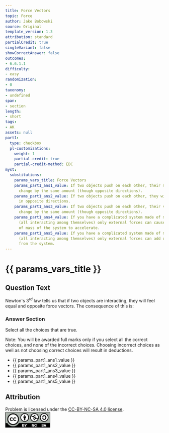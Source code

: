 ```yaml
---
title: Force Vectors
topic: Force
author: Jake Bobowski
source: Original
template_version: 1.3
attribution: standard
partialCredit: true
singleVariant: false
showCorrectAnswer: false
outcomes:
- 6.6.1.1
difficulty:
- easy
randomization:
- 0
taxonomy:
- undefined
span:
- section
length:
- short
tags:
- AK
assets: null
part1:
  type: checkbox
  pl-customizations:
    weight: 1
    partial-credit: true
    partial-credit-method: EDC
myst:
  substitutions:
    params_vars_title: Force Vectors
    params_part1_ans1_value: If two objects push on each other, their momenta will
      change by the same amount (though opposite directions).
    params_part1_ans2_value: If two objects push on each other, they will accelerate
      in opposite directions.
    params_part1_ans3_value: If two objects push on each other, their velocities will
      change by the same amount (though opposite directions).
    params_part1_ans4_value: If you have a complicated system made of many objects
      (all interacting among themselves) only external forces can cause the center
      of mass of the system to accelerate.
    params_part1_ans5_value: If you have a complicated system made of many objects
      (all interacting among themselves) only external forces can add or remove energy
      from the system.
---
```

# {{ params_vars_title }}

## Question Text

Newton's $3^{rd}$ law tells us that if two objects are interacting, they will feel equal and opposite force vectors.
The consequence of this is:

### Answer Section

Select all the choices that are true.

Note: You will be awarded full marks only if you select all the correct choices, and none of the incorrect choices. Choosing incorrect choices as well as not choosing correct choices will result in deductions.

- {{ params_part1_ans1_value }}
- {{ params_part1_ans2_value }}
- {{ params_part1_ans3_value }}
- {{ params_part1_ans4_value }}
- {{ params_part1_ans5_value }}

## Attribution

Problem is licensed under the [CC-BY-NC-SA 4.0 license](https://creativecommons.org/licenses/by-nc-sa/4.0/).<br> ![The Creative Commons 4.0 license requiring attribution-BY, non-commercial-NC, and share-alike-SA license.](https://raw.githubusercontent.com/firasm/bits/master/by-nc-sa.png)